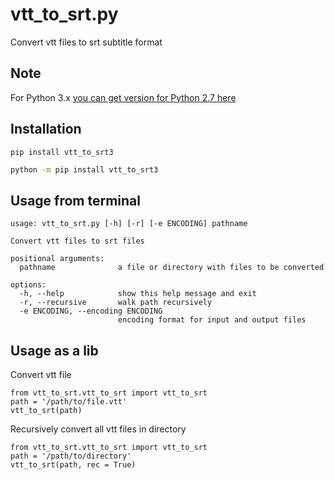 # vtt_to_srt.py
Convert vtt files to srt subtitle format

## Note
For Python 3.x [you can get version for Python 2.7 here](https://github.com/jansenicus/vtt-to-srt.py)

## Installation
```shell
pip install vtt_to_srt3
```

```cmd
python -m pip install vtt_to_srt3
```

## Usage from terminal

```shell
usage: vtt_to_srt.py [-h] [-r] [-e ENCODING] pathname

Convert vtt files to srt files

positional arguments:
  pathname              a file or directory with files to be converted

options:
  -h, --help            show this help message and exit
  -r, --recursive       walk path recursively
  -e ENCODING, --encoding ENCODING
                        encoding format for input and output files
```

## Usage as a lib

Convert vtt file
```shell
from vtt_to_srt.vtt_to_srt import vtt_to_srt
path = '/path/to/file.vtt'
vtt_to_srt(path)
```

Recursively convert all vtt files in directory
```shell
from vtt_to_srt.vtt_to_srt import vtt_to_srt
path = '/path/to/directory'
vtt_to_srt(path, rec = True)
```
